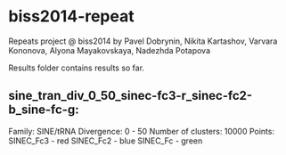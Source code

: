 biss2014-repeat
===============

Repeats project @ biss2014 by 
Pavel Dobrynin,
Nikita Kartashov,
Varvara Kononova,
Alyona Mayakovskaya,
Nadezhda Potapova

Results folder contains results so far.

sine_tran_div_0_50_sinec-fc3-r_sinec-fc2-b_sine-fc-g:
-----------------------------------------------------
Family: SINE/tRNA
Divergence: 0 - 50
Number of clusters: 10000
Points:
SINEC_Fc3 - red
SINEC_Fc2 - blue
SINEC_Fc - green

